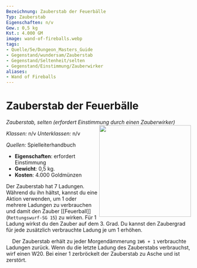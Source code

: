 ```yaml
---
Bezeichnung: Zauberstab der Feuerbälle
Typ: Zauberstab
Eigenschaften: n/v
Gew.: 0,5 kg
Kst.: 4.000 GM
image: wand-of-fireballs.webp
tags:
- Quelle/5e/Dungeon_Masters_Guide
- Gegenstand/wundersam/Zauberstab
- Gegenstand/Seltenheit/selten
- Gegenstand/Einstimmung/Zauberwirker
aliases:
- Wand of Fireballs
---
```

# Zauberstab der Feuerbälle
*Zauberstab, selten (erfordert Einstimmung durch einen Zauberwirker)*  
<img src="Wand-of-Fireballs.webp" align="right" width="250">

_Klassen:_ n/v
_Unterklassen:_ n/v

_Quellen:_ Spielleiterhandbuch

- **Eigenschaften**: erfordert Einstimmung
- **Gewicht**: 0,5 kg.
- **Kosten**: 4.000 Goldmünzen

Der Zauberstab hat 7 Ladungen. Während du ihn hältst, kannst du eine Aktion verwenden, um 1 oder mehrere Ladungen zu verbrauchen und damit den Zauber [[Feuerball]] (`Rettungswurf-SG 15`) zu wirken. Für 1 Ladung wirkst du den Zauber auf dem 3. Grad. Du kannst den Zaubergrad für jede zusätzlich verbrauchte Ladung je um 1 erhöhen.

$\quad$Der Zauberstab erhält zu jeder Morgendämmerung `1W6 + 1` verbrauchte Ladungen zurück. Wenn du die letzte Ladung des Zauberstabs verbrauchst, wirf einen W20. Bei einer 1 zerbröckelt der Zauberstab zu Asche und ist zerstört.
